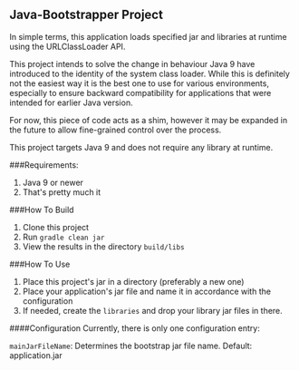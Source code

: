 ## Java-Bootstrapper Project

In simple terms, this application loads specified jar and libraries at runtime using the URLClassLoader API.

This project intends to solve the change in behaviour Java 9 have introduced to the identity of the system class loader.
While this is definitely not the easiest way it is the best one to use for various environments, especially to ensure backward compatibility for applications that were intended for earlier Java version.

For now, this piece of code acts as a shim, however it may be expanded in the future to allow fine-grained control over the process.

This project targets Java 9 and does not require any library at runtime.

###Requirements:
1. Java 9 or newer
2. That's pretty much it

###How To Build
1. Clone this project
2. Run `gradle clean jar`
3. View the results in the directory `build/libs`

###How To Use
1. Place this project's jar in a directory (preferably a new one)
2. Place your application's jar file and name it in accordance with the configuration
3. If needed, create the `libraries` and drop your library jar files in there. 

####Configuration 
Currently, there is only one configuration entry:

`mainJarFileName`: Determines the bootstrap jar file name. Default: application.jar